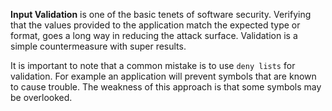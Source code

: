 **Input Validation** is one of the basic tenets of software security. Verifying that the values provided to the application match the expected type or format, goes a long way in reducing the attack surface. Validation is a simple countermeasure with super results.

It is important to note that a common mistake is to use `deny lists` for validation. For example an application will prevent symbols that are known to cause trouble. The weakness of this approach is that some symbols may be overlooked.

